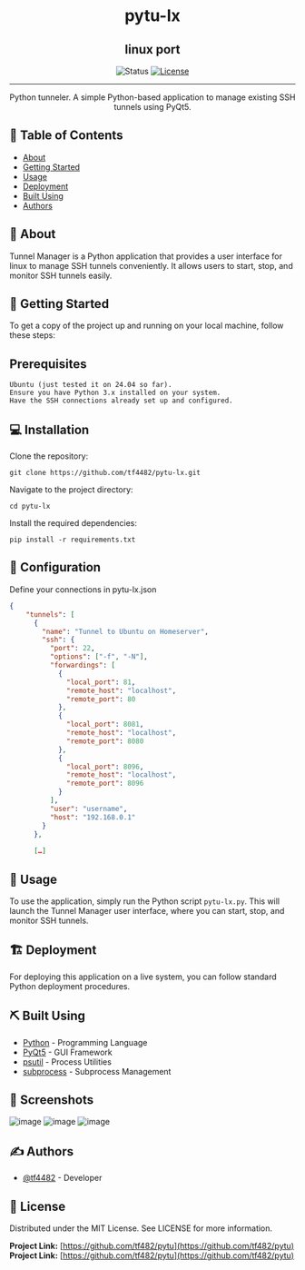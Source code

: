<h1 align="center">pytu-lx</h1>
<h2 align="center">linux port</h1>

<div align="center">

![Status](https://img.shields.io/badge/status-active-success.svg)
[![License](https://img.shields.io/badge/license-MIT-blue.svg)](/LICENSE)

</div>

---

<p align="center">Python tunneler. A simple Python-based application to manage existing SSH tunnels using PyQt5.</p>

## 📝 Table of Contents

- [About](#about)
- [Getting Started](#getting_started)
- [Usage](#usage)
- [Deployment](#deployment)
- [Built Using](#built_using)
- [Authors](#authors)

## 🚀 About <a name = "about"></a>

Tunnel Manager is a Python application that provides a user interface for linux to manage SSH tunnels conveniently. It allows users to start, stop, and monitor SSH tunnels easily.

## 🏁 Getting Started <a name = "getting_started"></a>

To get a copy of the project up and running on your local machine, follow these steps:

## Prerequisites

```
Ubuntu (just tested it on 24.04 so far).
Ensure you have Python 3.x installed on your system.
Have the SSH connections already set up and configured.
```


## 💻 Installation

Clone the repository:

```
git clone https://github.com/tf4482/pytu-lx.git
```

Navigate to the project directory:

```
cd pytu-lx
```

Install the required dependencies:

```
pip install -r requirements.txt
```

## 🔧 Configuration

Define your connections in pytu-lx.json

```json
{
    "tunnels": [
      {
        "name": "Tunnel to Ubuntu on Homeserver",
        "ssh": {
          "port": 22,
          "options": ["-f", "-N"],
          "forwardings": [
            {
              "local_port": 81,
              "remote_host": "localhost",
              "remote_port": 80
            },
            {
              "local_port": 8081,
              "remote_host": "localhost",
              "remote_port": 8080
            },
            {
              "local_port": 8096,
              "remote_host": "localhost",
              "remote_port": 8096
            }
          ],
          "user": "username",
          "host": "192.168.0.1"
        }
      },
      
      […]
```

## 🎈 Usage <a name="usage"></a>

To use the application, simply run the Python script `pytu-lx.py`. This will launch the Tunnel Manager user interface, where you can start, stop, and monitor SSH tunnels.

## 🏗️ Deployment <a name = "deployment"></a>

For deploying this application on a live system, you can follow standard Python deployment procedures.

## ⛏️ Built Using <a name = "built_using"></a>

- [Python](https://www.python.org/) - Programming Language
- [PyQt5](https://riverbankcomputing.com/software/pyqt/intro) - GUI Framework
- [psutil](https://github.com/giampaolo/psutil) - Process Utilities
- [subprocess](https://docs.python.org/3/library/subprocess.html) - Subprocess Management

## 📸 Screenshots

![image](https://github.com/tf4482/pytu/assets/107394980/f3608356-9db6-4972-8fa2-b6b215f068db) ![image](https://github.com/tf4482/pytu/assets/107394980/f8b3e71e-66b2-4630-82ae-74e1e3ef4dac) ![image](https://github.com/tf4482/pytu/assets/107394980/937a0524-04b0-4537-95db-7e5d41a8e73d)

## ✍️ Authors <a name = "authors"></a>

- [@tf4482](https://github.com/tf4482) - Developer

## 📜 License

Distributed under the MIT License. See LICENSE for more information.

**Project Link:** [https://github.com/tf482/pytu](https://github.com/tf482/pytu)
**Project Link:** [https://github.com/tf482/pytu](https://github.com/tf482/pytu)

